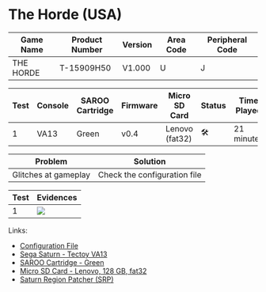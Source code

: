 # The Horde (USA)

| Game Name | Product Number | Version | Area Code | Peripheral Code |
| --------- | -------------- | ------- | --------- | --------------- |
| THE HORDE | T-15909H50     | V1.000  | U         | J               |

| Test | Console | SAROO Cartridge | Firmware | Micro SD Card  | Status              | Time Played |
| ---- | ------- | --------------- | -------- | -------------- | ------------------- | ----------- |
| 1    | VA13    | Green           | v0.4     | Lenovo (fat32) | :hammer_and_wrench: | 21 minutes  |

| Problem              | Solution                     |
| -------------------- | ---------------------------- |
| Glitches at gameplay | Check the configuration file |

| Test | Evidences                                                                                        |
| ---- | ------------------------------------------------------------------------------------------------ |
| 1    | [![](https://img.youtube.com/vi/k6NzM6atbY4/0.jpg)](https://www.youtube.com/watch?v=k6NzM6atbY4) |

Links:

- [Configuration File](https://github.com/williamdsw/saroo-configuration-list/blob/master/Regions/Retails/USA/T-15909H50/README.md)
- [Sega Saturn - Tectoy VA13](../../../../Info/Consoles/VA13/README.md)
- [SAROO Cartridge - Green](../../../../Info/Cartridges/RetroGameParadiseStore/1.32F/README.md)
- [Micro SD Card - Lenovo, 128 GB, fat32](../../../../Info/SdCards/Lenovo/128GB/fat32/README.md)
- [Saturn Region Patcher (SRP)](https://segaxtreme.net/resources/saturn-region-patcher.81/download)

